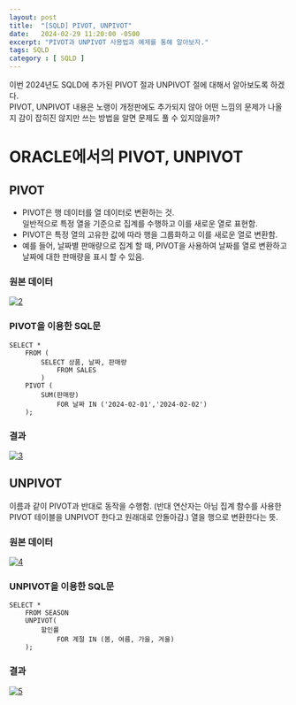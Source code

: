 ```yaml
---
layout: post
title:  "[SQLD] PIVOT, UNPIVOT"
date:   2024-02-29 11:20:00 -0500
excerpt: "PIVOT과 UNPIVOT 사용법과 예제를 통해 알아보자."
tags: SQLD
category : [ SQLD ]
---
```


이번 2024년도 SQLD에 추가된 PIVOT 절과 UNPIVOT 절에 대해서 알아보도록 하겠다.  
PIVOT, UNPIVOT 내용은 노랭이 개정판에도 추가되지 않아 어떤 느낌의 문제가 나올지 감이 잡히진 않지만 쓰는 방법을 알면 문제도 풀 수 있지않을까?

# ORACLE에서의 PIVOT, UNPIVOT 

## PIVOT 

- PIVOT은 행 데이터를 열 데이터로 변환하는 것.  
일반적으로 특정 열을 기준으로 집계를 수행하고 이를 새로운 열로 표현함.  
- PIVOT은 특정 열의 고유한 값에 따라 행을 그룹화하고 이를 새로운 열로 변환함.  
- 예를 들어, 날짜별 판매량으로 집계 할 때, PIVOT을 사용하여 날짜를 열로 변환하고 날짜에 대한 판매량을 표시 할 수 있음.  

### 원본 데이터

<a href="https://imgbb.com/"><img src="https://i.ibb.co/rMpFyHZ/2.png" alt="2" border="0"></a>

### PIVOT을 이용한 SQL문

```
SELECT *
    FROM (
        SELECT 상품, 날짜, 판매량
            FROM SALES
        ) 
    PIVOT (
        SUM(판매량)
            FOR 날짜 IN ('2024-02-01','2024-02-02')
    );
```

### 결과

<a href="https://imgbb.com/"><img src="https://i.ibb.co/sWdg9PQ/3.png" alt="3" border="0"></a>

## UNPIVOT

이름과 같이 PIVOT과 반대로 동작을 수행함. (반대 연산자는 아님 집계 함수를 사용한 PIVOT 테이블을 UNPIVOT 한다고 원래대로 안돌아감.)
열을 행으로 변환한다는 뜻.  

### 원본 데이터

<a href="https://imgbb.com/"><img src="https://i.ibb.co/Y8XKk1n/4.png" alt="4" border="0"></a>

### UNPIVOT을 이용한 SQL문

```
SELECT * 
    FROM SEASON
    UNPIVOT(
        할인률 
            FOR 계절 IN (봄, 여름, 가을, 겨울)
    );
```

### 결과

<a href="https://imgbb.com/"><img src="https://i.ibb.co/XVjyPYq/5.png" alt="5" border="0"></a>

